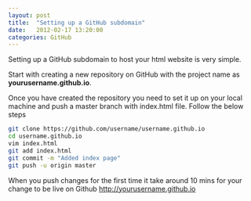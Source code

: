 ```yaml
---
layout: post
title:  "Setting up a GitHub subdomain"
date:   2012-02-17 13:20:00
categories: GitHub
---
```


Setting up a GitHub subdomain to host your html website is very simple.

Start with creating a new repository on GitHub with the project name as **yourusername.github.io**.

Once you have created the repository you need to set it up on your local machine and push a master branch with index.html file. Follow the below steps

```bash
git clone https://github.com/username/username.github.io
cd username.github.io
vim index.html
git add index.html
git commit -m "Added index page"
git push -u origin master
```

When you push changes for the first time it take around 10 mins for your change to be live on Github http://yourusername.github.io
